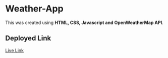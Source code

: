 # Weather-App

This was created using **HTML, CSS, Javascript and OpenWeatherMap API**.

## Deployed Link

[Live Link](https://vanilla-weather-app-5f8e27.netlify.app/)
